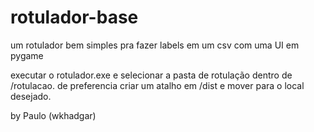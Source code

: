 ﻿# rotulador-base
um rotulador bem simples pra fazer labels em um csv com uma UI em pygame

executar o rotulador.exe e selecionar a pasta de rotulação dentro de /rotulacao.
de preferencia criar um atalho em /dist e mover para o local desejado.

by Paulo (wkhadgar) 


